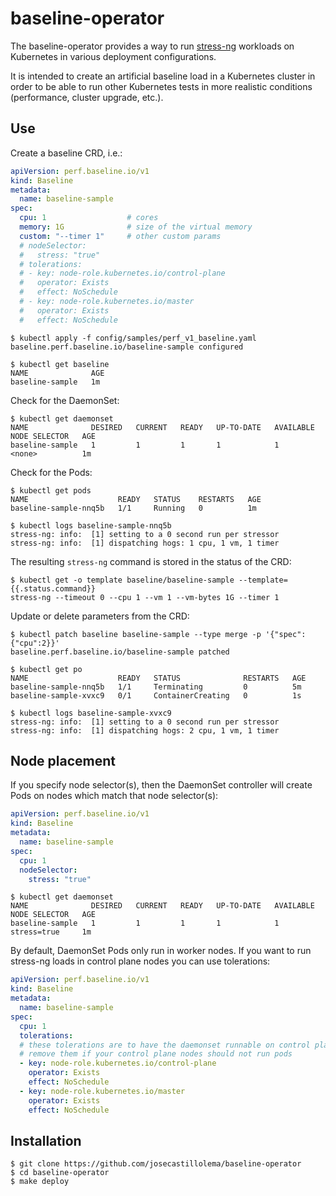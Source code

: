 # baseline-operator

The baseline-operator provides a way to run [stress-ng](https://wiki.ubuntu.com/Kernel/Reference/stress-ng) workloads on Kubernetes in various deployment configurations.

It is intended to create an artificial baseline load in a Kubernetes cluster in order to be able to run other Kubernetes tests in more realistic conditions (performance, cluster upgrade, etc.).

## Use

Create a baseline CRD, i.e.:
```yaml
apiVersion: perf.baseline.io/v1
kind: Baseline
metadata:
  name: baseline-sample
spec:
  cpu: 1                  # cores
  memory: 1G              # size of the virtual memory
  custom: "--timer 1"     # other custom params
  # nodeSelector:
  #   stress: "true"
  # tolerations:
  # - key: node-role.kubernetes.io/control-plane
  #   operator: Exists
  #   effect: NoSchedule
  # - key: node-role.kubernetes.io/master
  #   operator: Exists
  #   effect: NoSchedule
```

```
$ kubectl apply -f config/samples/perf_v1_baseline.yaml
baseline.perf.baseline.io/baseline-sample configured

$ kubectl get baseline
NAME              AGE
baseline-sample   1m
```

Check for the DaemonSet:
```
$ kubectl get daemonset
NAME              DESIRED   CURRENT   READY   UP-TO-DATE   AVAILABLE   NODE SELECTOR   AGE
baseline-sample   1         1         1       1            1           <none>          1m
```

Check for the Pods:
```
$ kubectl get pods
NAME                    READY   STATUS    RESTARTS   AGE
baseline-sample-nnq5b   1/1     Running   0          1m

$ kubectl logs baseline-sample-nnq5b 
stress-ng: info:  [1] setting to a 0 second run per stressor
stress-ng: info:  [1] dispatching hogs: 1 cpu, 1 vm, 1 timer
```

The resulting `stress-ng` command is stored in the status of the CRD:
```
$ kubectl get -o template baseline/baseline-sample --template={{.status.command}}
stress-ng --timeout 0 --cpu 1 --vm 1 --vm-bytes 1G --timer 1
```

Update or delete parameters from the CRD:
```
$ kubectl patch baseline baseline-sample --type merge -p '{"spec":{"cpu":2}}'
baseline.perf.baseline.io/baseline-sample patched

$ kubectl get po
NAME                    READY   STATUS              RESTARTS   AGE
baseline-sample-nnq5b   1/1     Terminating         0          5m
baseline-sample-xvxc9   0/1     ContainerCreating   0          1s

$ kubectl logs baseline-sample-xvxc9
stress-ng: info:  [1] setting to a 0 second run per stressor
stress-ng: info:  [1] dispatching hogs: 2 cpu, 1 vm, 1 timer
```

## Node placement

If you specify node selector(s), then the DaemonSet controller will create Pods on nodes which match that node selector(s):
```yaml
apiVersion: perf.baseline.io/v1
kind: Baseline
metadata:
  name: baseline-sample
spec:
  cpu: 1
  nodeSelector:
    stress: "true"
```

```
$ kubectl get daemonset
NAME              DESIRED   CURRENT   READY   UP-TO-DATE   AVAILABLE   NODE SELECTOR   AGE
baseline-sample   1         1         1       1            1           stress=true     1m
```

By default, DaemonSet Pods only run in worker nodes. If you want to run stress-ng loads in control plane nodes you can use tolerations:
```yaml
apiVersion: perf.baseline.io/v1
kind: Baseline
metadata:
  name: baseline-sample
spec:
  cpu: 1			            
  tolerations:
  # these tolerations are to have the daemonset runnable on control plane nodes
  # remove them if your control plane nodes should not run pods
  - key: node-role.kubernetes.io/control-plane
    operator: Exists
    effect: NoSchedule
  - key: node-role.kubernetes.io/master
    operator: Exists
    effect: NoSchedule
```

## Installation

```
$ git clone https://github.com/josecastillolema/baseline-operator
$ cd baseline-operator
$ make deploy
```
